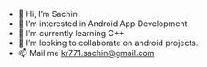 - 👋 Hi, I’m Sachin
- 👀 I’m interested in Android App Development
- 🌱 I’m currently learning C++
- 💞️ I’m looking to collaborate on android projects.
- 📫 Mail me kr771.sachin@gmail.com

<!---
sachinkumar53/sachinkumar53 is a ✨ special ✨ repository because its `README.md` (this file) appears on your GitHub profile.
You can click the Preview link to take a look at your changes.
--->
